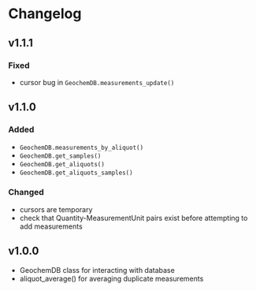 # Changelog

## v1.1.1

### Fixed
- cursor bug in `GeochemDB.measurements_update()`

## v1.1.0

### Added
- `GeochemDB.measurements_by_aliquot()`
- `GeochemDB.get_samples()`
- `GeochemDB.get_aliquots()`
- `GeochemDB.get_aliquots_samples()`

### Changed
- cursors are temporary
- check that Quantity-MeasurementUnit pairs exist before attempting to add measurements

## v1.0.0

- GeochemDB class for interacting with database
- aliquot_average() for averaging duplicate measurements